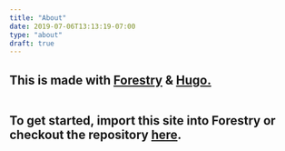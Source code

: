 ```yaml
---
title: "About"
date: 2019-07-06T13:13:19-07:00
type: "about"
draft: true
---
```


<h2>This is made with <a href="https://forestry.io">Forestry</a> & <a href="https://gohugo.io">Hugo.</a> <br><br>

To get started, import this site into Forestry or checkout the repository <a href={https://github.com/kendallstrautman/starter-blog-hugo}>here</a>.</h2>
